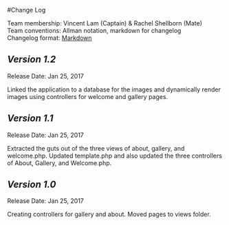 #Change Log

Team membership:  Vincent Lam (Captain) & Rachel Shellborn (Mate)  
Team conventions: Allman notation, markdown for changelog  
Changelog format: [Markdown](https://github.com/adam-p/markdown-here/wiki/Markdown-Cheatsheet) 


## *Version 1.2*

Release Date: Jan 25, 2017

Linked the application to a database for the images and dynamically render images using controllers for welcome and gallery pages.


## *Version 1.1*

Release Date: Jan 25, 2017

Extracted the guts out of the three views of about, gallery, and welcome.php. 
Updated template.php and also updated the three controllers of About, Gallery, 
and Welcome.php.


## *Version 1.0*

Release Date: Jan 25, 2017

Creating controllers for gallery and about.
Moved pages to views folder.
